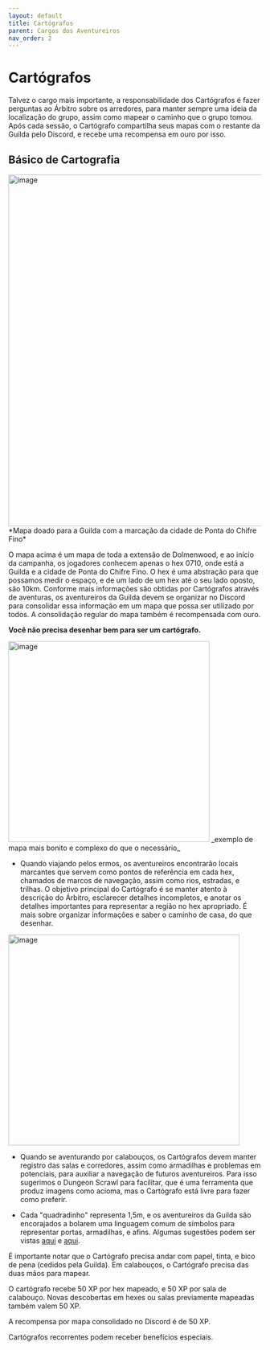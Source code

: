 ```yaml
---
layout: default
title: Cartógrafos
parent: Cargos dos Aventureiros
nav_order: 2
---
```


# Cartógrafos

Talvez o cargo mais importante, a responsabilidade dos Cartógrafos é fazer perguntas ao Árbitro sobre os arredores, para manter sempre uma ideia da localização do grupo, assim como mapear o caminho que o grupo tomou. Após cada sessão, o Cartógrafo compartilha seus mapas com o restante da Guilda pelo Discord, e recebe uma recompensa em ouro por isso.

## Básico de Cartografia

<img width="700" height="700" alt="image" src="https://github.com/user-attachments/assets/e19e1523-1085-49c1-8074-808b0b4a9148" />
*Mapa doado para a Guilda com a marcação da cidade de Ponta do Chifre Fino*

O mapa acima é um mapa de toda a extensão de Dolmenwood, e ao início da campanha, os jogadores conhecem apenas o hex 0710, onde está a Guilda e a cidade de Ponta do Chifre Fino. O hex é uma abstração para que possamos medir o espaço, e de um lado de um hex até o seu lado oposto, são 10km. Conforme mais informações são obtidas por Cartógrafos através de aventuras, os aventureiros da Guilda devem se organizar no Discord para consolidar essa informação em um mapa que possa ser utilizado por todos. A consolidação regular do mapa também é recompensada com ouro.

**Você não precisa desenhar bem para ser um cartógrafo.** 

<img width="400" height="400" alt="image" src="https://github.com/user-attachments/assets/b7d4d7bc-c064-4113-b1eb-f9097975c682" />
_exemplo de mapa mais bonito e complexo do que o necessário_

+ Quando viajando pelos ermos, os aventureiros encontrarão locais marcantes que servem como pontos de referência em cada hex, chamados de marcos de navegação, assim como rios, estradas, e trilhas. O objetivo principal do Cartógrafo é se manter atento à descrição do Árbitro, esclarecer detalhes incompletos, e anotar os detalhes importantes para representar a região no hex apropriado. É mais sobre organizar informações e saber o caminho de casa, do que desenhar.

<img width="460" height="420" alt="image" src="https://github.com/user-attachments/assets/f33cad96-55f4-420e-aa60-c97c29729603" />
 
+ Quando se aventurando por calabouços, os Cartógrafos devem manter registro das salas e corredores, assim como armadilhas e problemas em potenciais, para auxiliar a navegação de futuros aventureiros. Para isso sugerimos o Dungeon Scrawl para facilitar, que é uma ferramenta que produz imagens como acioma, mas o Cartógrafo está livre para fazer como preferir.

+   Cada "quadradinho" representa 1,5m, e os aventureiros da Guilda são encorajados a bolarem uma linguagem comum de símbolos para representar portas, armadilhas, e afins. Algumas sugestões podem ser vistas [aqui](https://matthewlowes.com/wp-content/uploads/2014/01/dungeon-symbols.jpg) e [aqui](https://dysonlogos.blog/wp-content/uploads/2013/12/map-key.jpg).

É importante notar que o Cartógrafo precisa andar com papel, tinta, e bico de pena (cedidos pela Guilda). Em calabouços, o Cartógrafo precisa das duas mãos para mapear.

O cartógrafo recebe 50 XP por hex mapeado, e 50 XP por sala de calabouço. Novas descobertas em hexes ou salas previamente mapeadas também valem 50 XP.

A recompensa por mapa consolidado no Discord é de 50 XP.

Cartógrafos recorrentes podem receber benefícios especiais.



